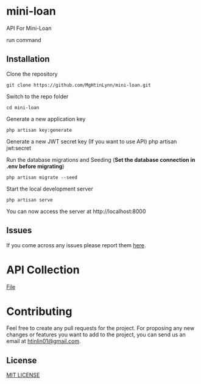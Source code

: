 # mini-loan
API For Mini-Loan

run command

## Installation

Clone the repository

    git clone https://github.com/MgHtinLynn/mini-loan.git
Switch to the repo folder

    cd mini-loan
Generate a new application key

    php artisan key:generate

Generate a new JWT secret key (If you want to use API)
    php artisan jwt:secret
    
Run the database migrations and Seeding (**Set the database connection in .env before migrating**)

    php artisan migrate --seed
Start the local development server

    php artisan serve
    
You can now access the server at http://localhost:8000

## Issues

If you come across any issues please report them [here](https://github.com/MgHtinLynn/mini-loan/issues).


# API Collection
[File](https://github.com/MgHtinLynn/mini-loan/miniLoanAPICollection.json)

# Contributing
Feel free to create any pull requests for the project. For proposing any new changes or features you want to add to the project, you can send us an email at htinlin01@gmail.com.

## License

[MIT LICENSE](https://github.com/MgHtinLynn/mini-loan/LICENSE.txt)

